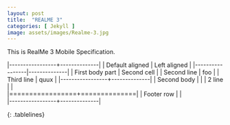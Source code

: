 ```yaml
---
layout: post
title:  "REALME 3"
categories: [ Jekyll ]
image: assets/images/Realme-3.jpg
---
```


This is RealMe 3 Mobile Specification. 


<style>
.tablelines table, .tablelines td, .tablelines th {
        border: 1px solid black; weidth: 100%; 
        }
</style>


|-----------------+--------------|
| Default aligned | Left aligned | 
|-----------------|--------------|
| First body part |  Second cell | 
| Second line     |  foo         |
| Third line      |  quux        |
|-----------------+--------------|
| Second body     |              |
| 2 line          |              |         
|=================+==============|
| Footer row      |              |         
|-----------------+--------------|

 {: .tablelines}
